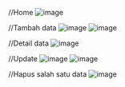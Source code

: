 //Home
![image](https://github.com/user-attachments/assets/be09c218-adaf-468f-9462-c146c92adb05)

//Tambah data
![image](https://github.com/user-attachments/assets/e3ea9159-0e4e-4f12-bdf0-122ec8fb7cd2)
![image](https://github.com/user-attachments/assets/7cb73886-e37b-4eff-ab90-6a1d1be3d618)

//Detail data
![image](https://github.com/user-attachments/assets/9e016909-1596-41e7-bff6-12b27db8a7c4)

//Update
![image](https://github.com/user-attachments/assets/6bb255bf-0944-45f9-8350-b9f148178490)
![image](https://github.com/user-attachments/assets/81f072f2-3eaf-4381-87da-5860bdf34232)

//Hapus salah satu data
![image](https://github.com/user-attachments/assets/ee55a729-6d3a-46e0-a9a8-5dba9c681301)
